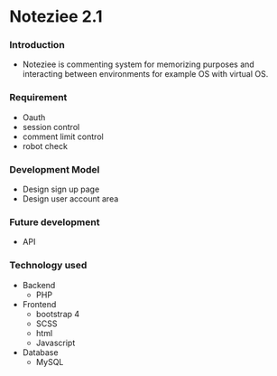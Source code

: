 # Noteziee 2.1

### Introduction
- Noteziee is commenting system for memorizing purposes and interacting between environments for example OS with virtual OS.

### Requirement
- Oauth
- session control
- comment limit control
- robot check

### Development Model
- Design sign up page
- Design user account area
### Future development
- API

### Technology used
- Backend
    - PHP
- Frontend
    - bootstrap 4
    - SCSS
    - html
    - Javascript
- Database
    - MySQL
